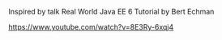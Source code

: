 Inspired by talk Real World Java EE 6 Tutorial by
Bert Echman

https://www.youtube.com/watch?v=8E3Ry-6xqj4
